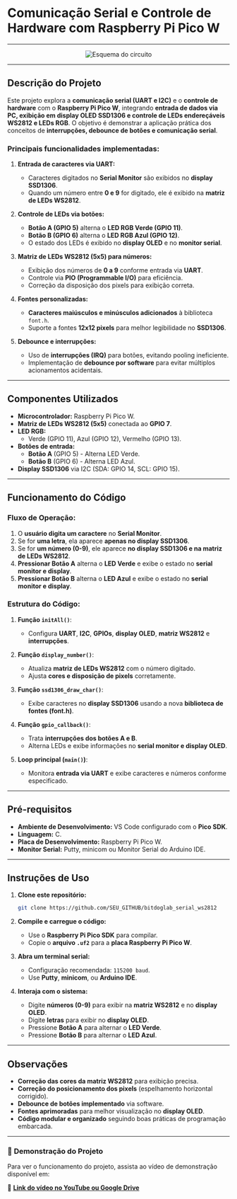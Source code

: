 # Comunicação Serial e Controle de Hardware com Raspberry Pi Pico W

---

<div align="center">
  <img src="https://github.com/user-attachments/assets/3c453f0d-73c3-408d-8452-5f7021a11f67" alt="Esquema do circuito">
</div>

---

## Descrição do Projeto

Este projeto explora a **comunicação serial (UART e I2C)** e o **controle de hardware** com o **Raspberry Pi Pico W**, integrando **entrada de dados via PC, exibição em display OLED SSD1306 e controle de LEDs endereçáveis WS2812 e LEDs RGB**. O objetivo é demonstrar a aplicação prática dos conceitos de **interrupções, debounce de botões e comunicação serial**.

### **Principais funcionalidades implementadas:**

1. **Entrada de caracteres via UART:**
   - Caracteres digitados no **Serial Monitor** são exibidos no **display SSD1306**.
   - Quando um número entre **0 e 9** for digitado, ele é exibido na **matriz de LEDs WS2812**.

2. **Controle de LEDs via botões:**
   - **Botão A (GPIO 5)** alterna o **LED RGB Verde (GPIO 11)**.
   - **Botão B (GPIO 6)** alterna o **LED RGB Azul (GPIO 12)**.
   - O estado dos LEDs é exibido no **display OLED** e no **monitor serial**.

3. **Matriz de LEDs WS2812 (5x5) para números:**
   - Exibição dos números de **0 a 9** conforme entrada via **UART**.
   - Controle via **PIO (Programmable I/O)** para eficiência.
   - Correção da disposição dos pixels para exibição correta.

4. **Fontes personalizadas:**
   - **Caracteres maiúsculos e minúsculos adicionados** à biblioteca `font.h`.
   - Suporte a fontes **12x12 pixels** para melhor legibilidade no **SSD1306**.

5. **Debounce e interrupções:**
   - Uso de **interrupções (IRQ)** para botões, evitando pooling ineficiente.
   - Implementação de **debounce por software** para evitar múltiplos acionamentos acidentais.

---

## Componentes Utilizados

- **Microcontrolador:** Raspberry Pi Pico W.
- **Matriz de LEDs WS2812 (5x5)** conectada ao **GPIO 7**.
- **LED RGB:**
  - Verde (GPIO 11), Azul (GPIO 12), Vermelho (GPIO 13).
- **Botões de entrada:**
  - **Botão A** (GPIO 5) - Alterna LED Verde.
  - **Botão B** (GPIO 6) - Alterna LED Azul.
- **Display SSD1306** via I2C (SDA: GPIO 14, SCL: GPIO 15).

---

## Funcionamento do Código

### **Fluxo de Operação:**
1. O **usuário digita um caractere** no **Serial Monitor**.
2. Se for **uma letra**, ela aparece **apenas no display SSD1306**.
3. Se for **um número (0-9)**, ele aparece **no display SSD1306 e na matriz de LEDs WS2812**.
4. **Pressionar Botão A** alterna o **LED Verde** e exibe o estado no **serial monitor e display**.
5. **Pressionar Botão B** alterna o **LED Azul** e exibe o estado no **serial monitor e display**.

### **Estrutura do Código:**

1. **Função `initAll()`**:
   - Configura **UART**, **I2C**, **GPIOs**, **display OLED**, **matriz WS2812** e **interrupções**.

2. **Função `display_number()`**:
   - Atualiza **matriz de LEDs WS2812** com o número digitado.
   - Ajusta **cores e disposição de pixels** corretamente.

3. **Função `ssd1306_draw_char()`**:
   - Exibe caracteres no **display SSD1306** usando a nova **biblioteca de fontes (font.h)**.

4. **Função `gpio_callback()`**:
   - Trata **interrupções dos botões A e B**.
   - Alterna LEDs e exibe informações no **serial monitor e display OLED**.

5. **Loop principal (`main()`)**:
   - Monitora **entrada via UART** e exibe caracteres e números conforme especificado.

---

## Pré-requisitos

- **Ambiente de Desenvolvimento:** VS Code configurado com o **Pico SDK**.
- **Linguagem:** C.
- **Placa de Desenvolvimento:** Raspberry Pi Pico W.
- **Monitor Serial:** Putty, minicom ou Monitor Serial do Arduino IDE.

---

## Instruções de Uso

1. **Clone este repositório:**
   ```bash
   git clone https://github.com/SEU_GITHUB/bitdoglab_serial_ws2812
   ```

2. **Compile e carregue o código:**
   - Use o **Raspberry Pi Pico SDK** para compilar.
   - Copie o **arquivo `.uf2`** para a **placa Raspberry Pi Pico W**.

3. **Abra um terminal serial:**
   - Configuração recomendada: `115200 baud`.
   - Use **Putty**, **minicom**, ou **Arduino IDE**.

4. **Interaja com o sistema:**
   - Digite **números (0-9)** para exibir na **matriz WS2812** e no **display OLED**.
   - Digite **letras** para exibir no **display OLED**.
   - Pressione **Botão A** para alternar o **LED Verde**.
   - Pressione **Botão B** para alternar o **LED Azul**.

---

## Observações

- **Correção das cores da matriz WS2812** para exibição precisa.
- **Correção do posicionamento dos pixels** (espelhamento horizontal corrigido).
- **Debounce de botões implementado** via software.
- **Fontes aprimoradas** para melhor visualização no **display OLED**.
- **Código modular e organizado** seguindo boas práticas de programação embarcada.

---

### 🎥 **Demonstração do Projeto**

Para ver o funcionamento do projeto, assista ao vídeo de demonstração disponível em:

🔗 **[Link do vídeo no YouTube ou Google Drive](INSERIR_LINK_AQUI)**

